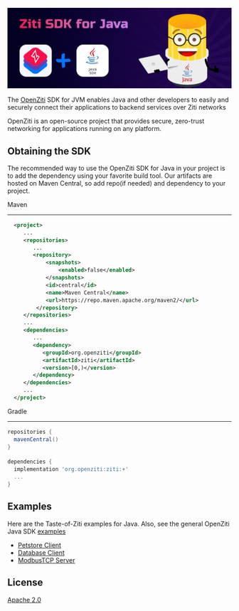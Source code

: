 ![Ziggy using the ziti-sdk-jvm](https://raw.githubusercontent.com/openziti/branding/main/images/banners/Java.jpg)

The [OpenZiti](https://github.com/openziti) SDK for JVM enables Java and other developers to easily and securely connect their applications to backend services over
Ziti networks

OpenZiti is an open-source project that provides secure, zero-trust networking for applications running on any platform.

## Obtaining the SDK
The recommended way to use the OpenZiti SDK for Java in your project is to add the dependency
using your favorite build tool.
Our artifacts are hosted on Maven Central, so add repo(if needed) and dependency to your project.

Maven
___
```xml
  <project>
     ...
     <repositories>
        ...
        <repository>
            <snapshots>
                <enabled>false</enabled>
            </snapshots>
            <id>central</id>
            <name>Maven Central</name>
            <url>https://repo.maven.apache.org/maven2/</url>
         </repository>
     </repositories>
     ...
     <dependencies>
        ...
        <dependency>
           <groupId>org.openziti</groupId>
           <artifactId>ziti</artifactId>
           <version>[0,)</version>
        </dependency>
     </dependencies>
     ...
  </project>
```

Gradle
______
```gradle
repositories {
  mavenCentral()
}

dependencies {
  implementation 'org.openziti:ziti:+'
  ...
}
```

## Examples
Here are the Taste-of-Ziti examples for Java.  Also, see the general OpenZiti Java SDK [examples](https://github.com/openziti/ziti-sdk-jvm/tree/main/samples)
* [Petstore Client](petstoreClient)
* [Database Client](dbClient)
* [ModbusTCP Server](modbusServer)


## License
[Apache 2.0](../LICENSE)

